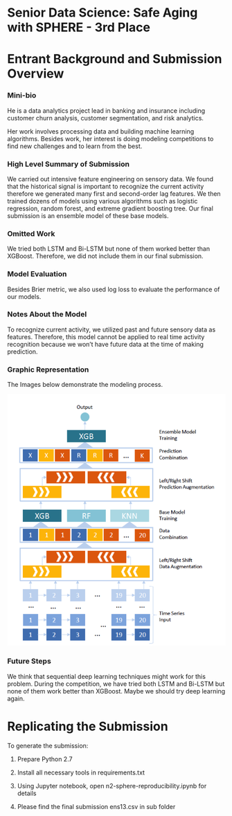 # Senior Data Science: Safe Aging with SPHERE - 3rd Place

# Entrant Background and Submission Overview

### Mini-bio
He is a data analytics project lead in banking and insurance including customer churn analysis, customer segmentation, and risk analytics.

Her work involves processing data and building machine learning algorithms. Besides work, her interest is doing modeling competitions to find new challenges and to learn from the best.

### High Level Summary of Submission
We carried out intensive feature engineering on sensory data. We found that the historical signal is important to recognize the current activity therefore we generated many first and second-order lag features. We then trained dozens of models using various algorithms such as logistic regression, random forest, and extreme gradient boosting tree. Our final submission is an ensemble model of these base models.

### Omitted Work
We tried both LSTM and Bi-LSTM but none of them worked better than XGBoost. Therefore, we did not include them in our final submission.

### Model Evaluation
Besides Brier metric, we also used log loss to evaluate the performance of our models.

### Notes About the Model
To recognize current activity, we utilized past and future sensory data as features. Therefore, this model cannot be applied to real time activity recognition because we won’t have future data at the time of making prediction.

### Graphic Representation

The Images below demonstrate the modeling process.

![Modeling Process](modeling_process.png)

### Future Steps
We think that sequential deep learning techniques might work for this problem. During the competition, we have tried both LSTM and Bi-LSTM but none of them work better than XGBoost. Maybe we should try deep learning again.

# Replicating the Submission

To generate the submission:
1. Prepare Python 2.7

2. Install all necessary tools in requirements.txt

3. Using Jupyter notebook, open n2-sphere-reproducibility.ipynb for details

4. Please find the final submission ens13.csv in sub folder
